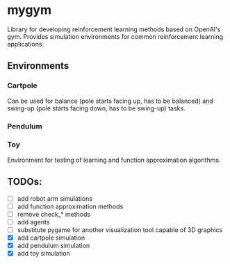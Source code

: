 # mygym

Library for developing reinforcement learning methods based on OpenAI's gym. Provides simulation environments for common reinforcement learning applications.

## Environments

### Cartpole

Can be used for balance (pole starts facing up, has to be balanced) and swing-up (pole starts facing down, has to be swing-up) tasks.

### Pendulum

### Toy

Environment for testing of learning and function approximation algorithms.

## TODOs:
- [ ] add robot arm simulations
- [ ] add function approximation methods
- [ ] remove check_* methods
- [ ] add agents
- [ ] substitute pygame for another visualization tool capable of 3D graphics
- [x] add cartpole simulation
- [x] add pendulum simulation
- [x] add toy simulation
